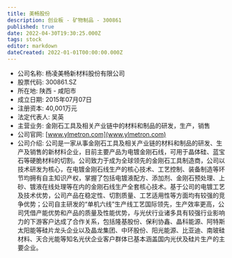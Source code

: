 ```yaml
---
title: 美畅股份
description: 创业板 - 矿物制品 - 300861
published: true
date: 2022-04-30T19:30:25.000Z
tags: stock
editor: markdown
dateCreated: 2022-01-01T00:00:00.000Z
---
```


- 公司名称: 杨凌美畅新材料股份有限公司
- 股票代码: 300861.SZ
- 所在地: 陕西 - 咸阳市
- 成立日期: 2015年07月07日
- 注册资本: 40,001万元
- 法定代表人: 吴英
- 主营业务: 金刚石工具及相关产业链中的材料和制品的研发，生产，销售
- 公司官网: [www.ylmetron.com](www.ylmetron.com)
- 公司介绍: 公司是一家从事金刚石工具及相关产业链的材料和制品的研发、生产及销售的新材料企业，目前主要产品为电镀金刚石线，可用于晶体硅、蓝宝石等硬脆材料的切割。公司致力于成为全球领先的金刚石工具制造商，公司以技术研发为核心，在电镀金刚石线生产的核心技术、工艺控制、装备制造等环节均拥有自主知识产权，掌握了包括电镀液配方、添加剂、金刚石预处理、上砂、镀液在线处理等在内的金刚石线生产全套核心技术。基于公司的电镀工艺及技术优势，公司产品在稳定性、切割质量、工艺适用性等方面均有较强的竞争优势；公司自主研发的“单机六线”生产线工艺国际领先，生产效率更高，公司凭借产能优势和产品的质量及性能优势，与光伏行业诸多具有较强行业影响力的下游客户达成了合作关系，包括隆基股份、保利协鑫、晶科能源、阿特斯太阳能等硅片龙头企业以及晶龙集团、中环股份、阳光能源、比亚迪、南玻硅材料、天合光能等知名光伏企业客户群体已基本涵盖国内光伏及硅片生产的主要企业。


